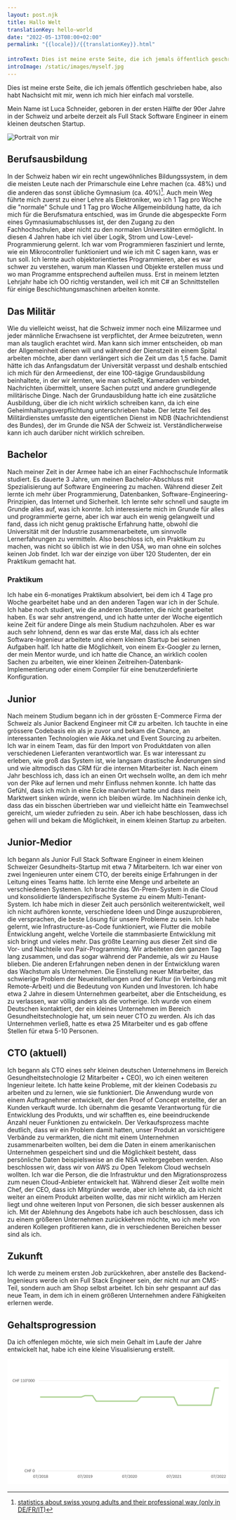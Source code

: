 ```yaml
---
layout: post.njk
title: Hallo Welt
translationKey: hello-world
date: "2022-05-13T08:00+02:00"
permalink: "{{locale}}/{{translationKey}}.html"

introText: Dies ist meine erste Seite, die ich jemals öffentlich geschrieben habe, also habt Nachsicht mit mir, wenn ich mich hier einfach mal vorstelle. Mein Name ist Luca Schneider und derzeit arbeite als Full Stack Software Engineer in einem kleinen deutschen Startup...
introImage: /static/images/myself.jpg
---
```


Dies ist meine erste Seite, die ich jemals öffentlich geschrieben habe, also habt Nachsicht mit mir, wenn ich mich hier einfach mal vorstelle.

Mein Name ist Luca Schneider, geboren in der ersten Hälfte der 90er Jahre in der Schweiz und arbeite derzeit als Full Stack Software Engineer in einem kleinen deutschen Startup.

![Portrait von mir](/static/images/myself.jpg)

## Berufsausbildung

In der Schweiz haben wir ein recht ungewöhnliches Bildungssystem, in dem die meisten Leute nach der Primarschule eine Lehre machen (ca. 48%) und die anderen das sonst übliche Gymnasium (ca. 40%)[^1]. Auch mein Weg führte mich zuerst zu einer Lehre als Elektroniker, wo ich 1 Tag pro Woche die "normale" Schule und 1 Tag pro Woche Allgemeinbildung hatte, da ich mich für die Berufsmatura entschied, was im Grunde die abgespeckte Form eines Gymnasiumabschlusses ist, der den Zugang zu den Fachhochschulen, aber nicht zu den normalen Universitäten ermöglicht. In diesen 4 Jahren habe ich viel über Logik, Strom und Low-Level-Programmierung gelernt. Ich war vom Programmieren fasziniert und lernte, wie ein Mikrocontroller funktioniert und wie ich mit C sagen kann, was er tun soll. Ich lernte auch objektorientiertes Programmieren, aber es war schwer zu verstehen, warum man Klassen und Objekte erstellen muss und wo man Programme entsprechend aufteilen muss. Erst in meinem letzten Lehrjahr habe ich OO richtig verstanden, weil ich mit C# an Schnittstellen für einige Beschichtungsmaschinen arbeiten konnte.

## Das Militär

Wie du vielleicht weisst, hat die Schweiz immer noch eine Milizarmee und jeder männliche Erwachsene ist verpflichtet, der Armee beizutreten, wenn man als tauglich erachtet wird. Man kann sich immer entscheiden, ob man der Allgemeinheit dienen will und während der Dienstzeit in einem Spital arbeiten möchte, aber dann verlängert sich die Zeit um das 1,5 fache. Damit hätte ich das Anfangsdatum der Universität verpasst und deshalb entschied ich mich für den Armeedienst, der eine 100-tägige Grundausbildung beinhaltete, in der wir lernten, wie man schießt, Kameraden verbindet, Nachrichten übermittelt, unsere Sachen putzt und andere grundlegende militärische Dinge. Nach der Grundausbildung hatte ich eine zusätzliche Ausbildung, über die ich nicht wirklich schreiben kann, da ich eine Geheimhaltungsverpflichtung unterschrieben habe. Der letzte Teil des Militärdienstes umfasste den eigentlichen Dienst im NDB (Nachrichtendienst des Bundes), der im Grunde die NSA der Schweiz ist. Verständlicherweise kann ich auch darüber nicht wirklich schreiben.

## Bachelor

Nach meiner Zeit in der Armee habe ich an einer Fachhochschule Informatik studiert. Es dauerte 3 Jahre, um meinen Bachelor-Abschluss mit Spezialisierung auf Software Engineering zu machen. Während dieser Zeit lernte ich mehr über Programmierung, Datenbanken, Software-Engineering-Prinzipien, das Internet und Sicherheit. Ich lernte sehr schnell und saugte im Grunde alles auf, was ich konnte. Ich interessierte mich im Grunde für alles und programmierte gerne, aber ich war auch ein wenig gelangweilt und fand, dass ich nicht genug praktische Erfahrung hatte, obwohl die Universität mit der Industrie zusammenarbeitete, um sinnvolle Lernerfahrungen zu vermitteln. Also beschloss ich, ein Praktikum zu machen, was nicht so üblich ist wie in den USA, wo man ohne ein solches keinen Job findet. Ich war der einzige von über 120 Studenten, der ein Praktikum gemacht hat.

### Praktikum

Ich habe ein 6-monatiges Praktikum absolviert, bei dem ich 4 Tage pro Woche gearbeitet habe und an den anderen Tagen war ich in der Schule. Ich habe noch studiert, wie die anderen Studenten, die nicht gearbeitet haben. Es war sehr anstrengend, und ich hatte unter der Woche eigentlich keine Zeit für andere Dinge als mein Studium nachzuholen. Aber es war auch sehr lohnend, denn es war das erste Mal, dass ich als echter Software-Ingenieur arbeitete und einem kleinen Startup bei seinen Aufgaben half. Ich hatte die Möglichkeit, von einem Ex-Googler zu lernen, der mein Mentor wurde, und ich hatte die Chance, an wirklich coolen Sachen zu arbeiten, wie einer kleinen Zeitreihen-Datenbank-Implementierung oder einem Compiler für eine benutzerdefinierte Konfiguration.

## Junior

Nach meinem Studium begann ich in der grössten E-Commerce Firma der Schweiz als Junior Backend Engineer mit C# zu arbeiten. Ich tauchte in eine grössere Codebasis ein als je zuvor und bekam die Chance, an interessanten Technologien wie Akka.net und Event Sourcing zu arbeiten. Ich war in einem Team, das für den Import von Produktdaten von allen verschiedenen Lieferanten verantwortlich war. Es war interessant zu erleben, wie groß das System ist, wie langsam drastische Änderungen sind und wie altmodisch das CRM für die internen Mitarbeiter ist. Nach einem Jahr beschloss ich, dass ich an einen Ort wechseln wollte, an dem ich mehr von der Pike auf lernen und mehr Einfluss nehmen konnte. Ich hatte das Gefühl, dass ich mich in eine Ecke manövriert hatte und dass mein Marktwert sinken würde, wenn ich bleiben würde. Im Nachhinein denke ich, dass das ein bisschen übertrieben war und vielleicht hätte ein Teamwechsel gereicht, um wieder zufrieden zu sein. Aber ich habe beschlossen, dass ich gehen will und bekam die Möglichkeit, in einem kleinen Startup zu arbeiten.

## Junior-Medior

Ich begann als Junior Full Stack Software Engineer in einem kleinen Schweizer Gesundheits-Startup mit etwa 7 Mitarbeitern. Ich war einer von zwei Ingenieuren unter einem CTO, der bereits einige Erfahrungen in der Leitung eines Teams hatte. Ich lernte eine Menge und arbeitete an verschiedenen Systemen. Ich brachte das On-Prem-System in die Cloud und konsolidierte länderspezifische Systeme zu einem Multi-Tenant-System. Ich habe mich in dieser Zeit auch persönlich weiterentwickelt, weil ich nicht aufhören konnte, verschiedene Ideen und Dinge auszuprobieren, die versprachen, die beste Lösung für unsere Probleme zu sein. Ich habe gelernt, wie Infrastructure-as-Code funktioniert, wie Flutter die mobile Entwicklung angeht, welche Vorteile die stammbasierte Entwicklung mit sich bringt und vieles mehr. Das größte Learning aus dieser Zeit sind die Vor- und Nachteile von Pair-Programming. Wir arbeiteten den ganzen Tag lang zusammen, und das sogar während der Pandemie, als wir zu Hause blieben. Die anderen Erfahrungen neben denen in der Entwicklung waren das Wachstum als Unternehmen. Die Einstellung neuer Mitarbeiter, das schwierige Problem der Neueinstellungen und der Kultur (in Verbindung mit Remote-Arbeit) und die Bedeutung von Kunden und Investoren. Ich habe etwa 2 Jahre in diesem Unternehmen gearbeitet, aber die Entscheidung, es zu verlassen, war völlig anders als die vorherige. Ich wurde von einem Deutschen kontaktiert, der ein kleines Unternehmen im Bereich Gesundheitstechnologie hat, um sein neuer CTO zu werden. Als ich das Unternehmen verließ, hatte es etwa 25 Mitarbeiter und es gab offene Stellen für etwa 5-10 Personen.

## CTO (aktuell)

Ich begann als CTO eines sehr kleinen deutschen Unternehmens im Bereich Gesundheitstechnologie (2 Mitarbeiter + CEO), wo ich einen weiteren Ingenieur leitete. Ich hatte keine Probleme, mit der kleinen Codebasis zu arbeiten und zu lernen, wie sie funktioniert. Die Anwendung wurde von einem Auftragnehmer entwickelt, der den Proof of Concept erstellte, der an Kunden verkauft wurde. Ich übernahm die gesamte Verantwortung für die Entwicklung des Produkts, und wir schafften es, eine beeindruckende Anzahl neuer Funktionen zu entwickeln. Der Verkaufsprozess machte deutlich, dass wir ein Problem damit hatten, unser Produkt an vorsichtigere Verbände zu vermarkten, die nicht mit einem Unternehmen zusammenarbeiten wollten, bei dem die Daten in einem amerikanischen Unternehmen gespeichert sind und die Möglichkeit besteht, dass persönliche Daten beispielsweise an die NSA weitergegeben werden. Also beschlossen wir, dass wir von AWS zu Open Telekom Cloud wechseln wollten. Ich war die Person, die die Infrastruktur und den Migrationsprozess zum neuen Cloud-Anbieter entwickelt hat. Während dieser Zeit wollte mein Chef, der CEO, dass ich Mitgründer werde, aber ich lehnte ab, da ich nicht weiter an einem Produkt arbeiten wollte, das mir nicht wirklich am Herzen liegt und ohne weiteren Input von Personen, die sich besser auskennen als ich. Mit der Ablehnung des Angebots habe ich auch beschlossen, dass ich zu einem größeren Unternehmen zurückkehren möchte, wo ich mehr von anderen Kollegen profitieren kann, die in verschiedenen Bereichen besser sind als ich.

## Zukunft

Ich werde zu meinem ersten Job zurückkehren, aber anstelle des Backend-Ingenieurs werde ich ein Full Stack Engineer sein, der nicht nur am CMS-Teil, sondern auch am Shop selbst arbeitet. Ich bin sehr gespannt auf das neue Team, in dem ich in einem größeren Unternehmen andere Fähigkeiten erlernen werde.

## Gehaltsprogression

Da ich offenlegen möchte, wie sich mein Gehalt im Laufe der Jahre entwickelt hat, habe ich eine kleine Visualisierung erstellt.

![Gehaltsprogression](/static/images/salary-progression.png)

[^1]: [statistics about swiss young adults and their professional way (only in DE/FR/IT)](https://www.sbfi.admin.ch/sbfi/de/home/bildung/berufliche-grundbildung/nahtstellenbarometer.html)

